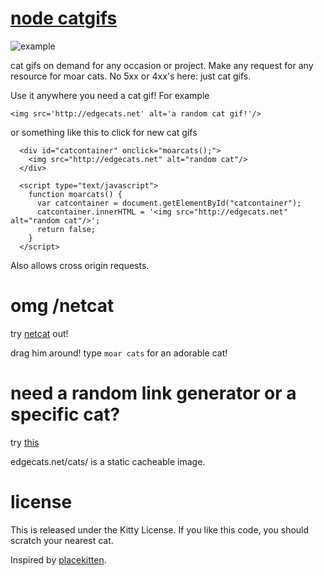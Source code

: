 # [node catgifs](http://edgecats.net)

![example](http://edgecats.net)

cat gifs on demand for any occasion or project. Make any request for any resource for moar cats. No 5xx or 4xx's here: just cat gifs.

Use it anywhere you need a cat gif!  For example

```<img src='http://edgecats.net' alt='a random cat gif!'/>```

or something like this to click for new cat gifs

```
  <div id="catcontainer" onclick="moarcats();">
    <img src="http://edgecats.net" alt="random cat"/>
  </div>

  <script type="text/javascript">
    function moarcats() {
      var catcontainer = document.getElementById("catcontainer");
      catcontainer.innerHTML = '<img src="http://edgecats.net" alt="random cat"/>';
      return false;
    }
  </script>
```

Also allows cross origin requests.

# omg /netcat

try [netcat](http://edgecats.net/netcat) out!

drag him around!
type `moar cats` for an adorable cat!

# need a random link generator or a specific cat?

try [this](http://edgecats.net/random)

edgecats.net/cats/<whatever> is a static cacheable image.

# license

This is released under the Kitty License.  If you like this code, you should scratch your nearest cat.

Inspired by [placekitten](http://placekitten.com).
